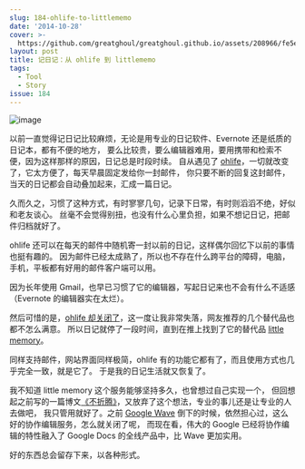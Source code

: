 ```yaml
---
slug: 184-ohlife-to-littlememo
date: '2014-10-28'
cover: >-
  https://github.com/greatghoul/greatghoul.github.io/assets/208966/fe5e4f50-dc1d-40af-97ec-b211878aa3ea
layout: post
title: 记日记：从 ohlife 到 littlememo
tags:
  - Tool
  - Story
issue: 184
---
```


![image](https://github.com/greatghoul/greatghoul.github.io/assets/208966/fe5e4f50-dc1d-40af-97ec-b211878aa3ea)


以前一直觉得记日记比较麻烦，无论是用专业的日记软件、Evernote 还是纸质的日记本，都有不便的地方，
要么比较贵，要么编辑器难用，要用携带和检索不便，因为这样那样的原因，日记总是时段时续。
自从遇见了 [ohlife]，一切就改变了，它太方便了，每天早晨固定发给你一封邮件，
你只要不断的回复这封邮件，当天的日记都会自动叠加起来，汇成一篇日记。

久而久之，习惯了这种方式，有时寥寥几句，记录下日常，有时则滔滔不绝，好似和老友谈心。
丝毫不会觉得别扭，也没有什么心里负担，如果不想记日记，把邮件归档就好了。

ohlife 还可以在每天的邮件中随机寄一封以前的日记，这样偶尔回忆下以前的事情也挺有趣的。
因为邮件已经太成熟了，所以也不存在什么跨平台的障碍，电脑，手机，平板都有好用的邮件客户端可以用。

因为长年使用 Gmail，也早已习惯了它的编辑器，写起日记来也不会有什么不适感（Evernote 的编辑器实在太烂）。

然后可惜的是，[ohlife 却关闭了][1]，这一度让我非常失落，网友推荐的几个替代品也都不怎么满意。
所以日记就停了一段时间，直到在推上找到了它的替代品 [little memory]。

同样支持邮件，网站界面同样极简，ohlife 有的功能它都有了，而且使用方式也几乎完全一致，就是它了。
于是我的日记生活就又恢复了。

我不知道 little memory 这个服务能够坚持多久，也曾想过自己实现一个，
但回想起之前写的一篇博文[《不折腾》][2]，又放弃了这个想法，专业的事儿还是让专业的人去做吧，
我只管用就好了。之前 [Google Wave] 倒下的时候，依然担心过，这么好的协作编辑服务，怎么就关闭了呢，
而现在看，伟大的 Google 已经将协作编辑的特性融入了 Google Docs 的全线产品中，比 Wave 更加实用。

好的东西总会留存下来，以各种形式。

[ohlife]: http://ohlife.com/
[little memory]: https://thelittlememory.com/
[Google Wave]: http://baike.baidu.com/view/2494748.htm

[1]: https://news.ycombinator.com/item?id=8345881
[2]: https://anl.gg/post/181-no-zuo-no-die
